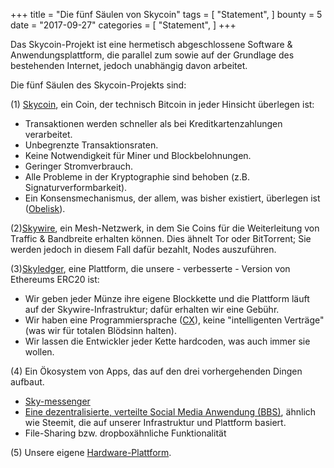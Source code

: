 +++
title = "Die fünf Säulen von Skycoin"
tags = [
    "Statement",
]
bounty = 5
date = "2017-09-27"
categories = [
    "Statement",
]
+++

Das Skycoin-Projekt ist eine hermetisch abgeschlossene Software & Anwendungsplattform, die parallel zum sowie auf der Grundlage des  bestehenden Internet, jedoch unabhängig davon arbeitet.

Die fünf Säulen des Skycoin-Projekts sind:

(1) [Skycoin](https://github.com/skycoin/skycoin), ein Coin, der technisch Bitcoin in jeder Hinsicht überlegen ist:

- Transaktionen werden schneller als bei Kreditkartenzahlungen verarbeitet.
- Unbegrenzte Transaktionsraten.
- Keine Notwendigkeit für Miner und Blockbelohnungen.
- Geringer Stromverbrauch.
- Alle Probleme in der Kryptographie sind behoben (z.B. Signaturverformbarkeit).
- Ein Konsensmechanismus, der allem, was bisher existiert, überlegen ist ([Obelisk](/statement/obelisk-the-skycoin-consensus-algorithm/)).

(2)[Skywire](/tags/skywire/), ein Mesh-Netzwerk, in dem Sie Coins für die Weiterleitung von Traffic & Bandbreite erhalten können. Dies ähnelt Tor oder BitTorrent; Sie werden jedoch in diesem Fall dafür bezahlt, Nodes auszuführen.

(3)[Skyledger](https://www.skyledger.net), eine Plattform, die unsere - verbesserte - Version von Ethereums ERC20 ist:

- Wir geben jeder Münze ihre eigene Blockkette und die Plattform läuft auf der Skywire-Infrastruktur; dafür erhalten wir eine Gebühr.
- Wir haben eine Programmiersprache ([CX](/overview/cx-overview/)), keine "intelligenten Verträge" (was wir für totalen Blödsinn halten).
- Wir lassen die Entwickler jeder Kette hardcoden, was auch immer sie wollen.

(4) Ein Ökosystem von Apps, das auf den drei vorhergehenden Dingen aufbaut.

- [Sky-messenger](http://messenger.skycoin.net/)
-  [Eine dezentralisierte, verteilte Social Media Anwendung (BBS)](https://github.com/skycoin/bbs), ähnlich wie Steemit, die auf unserer Infrastruktur und Plattform basiert.
- File-Sharing bzw. dropboxähnliche Funktionalität

(5) Unsere eigene [Hardware-Plattform](/statement/skywire-miner-hardware-for-the-next-internet/).
